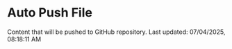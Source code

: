 # Auto Push File

Content that will be pushed to GitHub repository.
Last updated: 07/04/2025, 08:18:11 AM